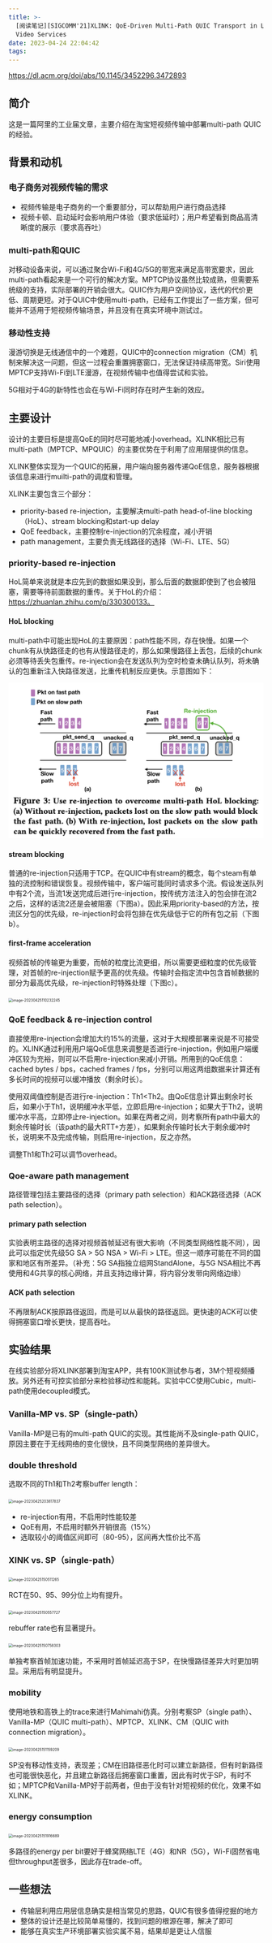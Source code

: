 ```yaml
---
title: >-
  [阅读笔记][SIGCOMM'21]XLINK: QoE-Driven Multi-Path QUIC Transport in Large-scale
  Video Services
date: 2023-04-24 22:04:42
tags:
---
```


https://dl.acm.org/doi/abs/10.1145/3452296.3472893

## 简介

这是一篇阿里的工业届文章，主要介绍在淘宝短视频传输中部署multi-path QUIC的经验。

## 背景和动机

### 电子商务对视频传输的需求

- 视频传输是电子商务的一个重要部分，可以帮助用户进行商品选择
- 视频卡顿、启动延时会影响用户体验（要求低延时）；用户希望看到商品高清晰度的展示（要求高吞吐）

### multi-path和QUIC

对移动设备来说，可以通过聚合Wi-Fi和4G/5G的带宽来满足高带宽要求，因此multi-path看起来是一个可行的解决方案。MPTCP协议虽然比较成熟，但需要系统级的支持，实际部署的开销会很大。QUIC作为用户空间协议，迭代的代价更低、周期更短。对于QUIC中使用multi-path，已经有工作提出了一些方案，但可能并不适用于短视频传输场景，并且没有在真实环境中测试过。

### 移动性支持

漫游切换是无线通信中的一个难题，QUIC中的connection migration（CM）机制来解决这一问题，但这一过程会重置拥塞窗口，无法保证持续高带宽。Siri使用MPTCP支持Wi-Fi到LTE漫游，在视频传输中也值得尝试和实验。

5G相对于4G的新特性也会在与Wi-Fi同时存在时产生新的效应。

## 主要设计

设计的主要目标是提高QoE的同时尽可能地减小overhead。XLINK相比已有multi-path（MPTCP、MPQUIC）的主要优势在于利用了应用层提供的信息。

XLINK整体实现为一个QUIC的拓展，用户端向服务器传递QoE信息，服务器根据该信息来进行muilti-path的调度和管理。

XLINK主要包含三个部分：

- priority-based re-injection，主要解决multi-path head-of-line blocking（HoL）、stream blocking和start-up delay
- QoE feedback，主要控制re-injection的冗余程度，减小开销
- path management，主要负责无线路径的选择（Wi-Fi、LTE、5G）

### priority-based re-injection

HoL简单来说就是本应先到的数据如果没到，那么后面的数据即使到了也会被阻塞，需要等待前面数据的重传。关于HoL的介绍：https://zhuanlan.zhihu.com/p/330300133。

#### HoL blocking

multi-path中可能出现HoL的主要原因：path性能不同，存在快慢。如果一个chunk有从快路径走的也有从慢路径走的，那么如果慢路径上丢包，后续的chunk必须等待丢失包重传。re-injection会在发送队列为空时检查未确认队列，将未确认的包重新注入快路径发送，比重传机制反应更快。示意图如下：

<img src="XLINK/HoL.png" style="zoom:50%;" />

#### stream blocking

普通的re-injection只适用于TCP。在QUIC中有stream的概念，每个steam有单独的流控制和错误恢复。视频传输中，客户端可能同时请求多个流。假设发送队列中有2个流，当流1发送完成后进行re-injection，按传统方法注入的包会排在流2之后，这样的话流2还是会被阻塞（下图a）。因此采用priority-based的方法，按流区分包的优先级，re-injection时会将包排在优先级低于它的所有包之前（下图b）。

#### first-frame acceleration

视频首帧的传输更为重要，而帧的粒度比流更细，所以需要更细粒度的优先级管理，对首帧的re-injection赋予更高的优先级。传输时会指定流中包含首帧数据的部分为最高优先级，re-injection时特殊处理（下图c）。

<img src="/Users/sumuhan/Library/Application Support/typora-user-images/image-20230425110232245.png" alt="image-20230425110232245" style="zoom:50%;" />

### QoE feedback & re-injection control

直接使用re-injection会增加大约15%的流量，这对于大规模部署来说是不可接受的。XLINK通过利用用户端QoE信息来调整是否进行re-injection，例如用户端缓冲区较为充裕，则可以不启用re-injection来减小开销。所用到的QoE信息：cached bytes / bps，cached frames / fps，分别可以用这两组数据来计算还有多长时间的视频可以缓冲播放（剩余时长）。

使用双阈值控制是否进行re-injection：Th1<Th2。由QoE信息计算出剩余时长后，如果小于Th1，说明缓冲水平低，立即启用re-injection；如果大于Th2，说明缓冲水平高，立即停止re-injection。如果在两者之间，则考察所有path中最大的剩余传输时长（该path的最大RTT+方差），如果剩余传输时长大于剩余缓冲时长，说明来不及完成传输，则启用re-injection，反之亦然。

调整Th1和Th2可以调节overhead。

### Qoe-aware path management

路径管理包括主要路径的选择（primary path selection）和ACK路径选择（ACK path selection）。

#### primary path selection

实验表明主路径的选择对视频首帧延迟有很大影响（不同类型网络性能不同），因此可以指定优先级5G SA > 5G NSA > Wi-Fi > LTE。但这一顺序可能在不同的国家和地区有所差异。（补充：5G SA指独立组网StandAlone，与5G NSA相比不再使用和4G共享的核心网络，并且支持边缘计算，将内容分发带向网络边缘）

#### ACK path selection

不再限制ACK按原路径返回，而是可以从最快的路径返回。更快速的ACK可以使得拥塞窗口增长更快，提高吞吐。

## 实验结果

在线实验部分将XLINK部署到淘宝APP，共有100K测试参与者，3M个短视频播放。另外还有可控实验部分来检验移动性和能耗。实验中CC使用Cubic，multi-path使用decoupled模式。

### Vanilla-MP vs. SP（single-path）

Vanilla-MP是已有的multi-path QUIC的实现。其性能尚不及single-path QUIC，原因主要在于无线网络的变化很快，且不同类型网络的差异很大。

### double threshold

选取不同的Th1和Th2考察buffer length：

<img src="/Users/sumuhan/Library/Application Support/typora-user-images/image-20230425203817837.png" alt="image-20230425203817837" style="zoom:50%;" />

- re-injection有用，不启用时性能较差
- QoE有用，不启用时额外开销很高（15%）
- 选取较小的阈值区间即可（80-95），区间再大性价比不高

### XINK vs. SP（single-path）

<img src="/Users/sumuhan/Library/Application Support/typora-user-images/image-20230425150511265.png" alt="image-20230425150511265" style="zoom:50%;" />

RCT在50、95、99分位上均有提升。

<img src="/Users/sumuhan/Library/Application Support/typora-user-images/image-20230425150557727.png" alt="image-20230425150557727" style="zoom:50%;" />

rebuffer rate也有显著提升。

<img src="/Users/sumuhan/Library/Application Support/typora-user-images/image-20230425150758303.png" alt="image-20230425150758303" style="zoom:50%;" />

单独考察首帧加速功能，不采用时首帧延迟高于SP，在快慢路径差异大时更加明显。采用后有明显提升。

### mobility

使用地铁和高铁上的trace来进行Mahimahi仿真。分别考察SP（single path）、Vanilla-MP（QUIC multi-path）、MPTCP、XLINK、CM（QUIC with connection migration）。

<img src="/Users/sumuhan/Library/Application Support/typora-user-images/image-20230425151159209.png" alt="image-20230425151159209" style="zoom:50%;" />

SP没有移动性支持，表现差；CM在旧路径恶化时可以建立新路径，但有时新路径也可能很快恶化，并且建立新路径后拥塞窗口重置，因此有时优于SP，有时不如；MPTCP和Vanilla-MP好于前两者，但由于没有针对短视频的优化，效果不如XLINK。

### energy consumption

<img src="/Users/sumuhan/Library/Application Support/typora-user-images/image-20230425151916689.png" alt="image-20230425151916689" style="zoom:50%;" />

多路径的energy per bit要好于蜂窝网络LTE（4G）和NR（5G），Wi-Fi固然省电但throughput差很多，因此存在trade-off。

## 一些想法

- 传输层利用应用层信息确实是相当常见的思路，QUIC有很多值得挖掘的地方
- 整体的设计还是比较简单易懂的，找到问题的根源在哪，解决了即可
- 能够在真实生产环境部署实验实属不易，结果却是更让人信服
